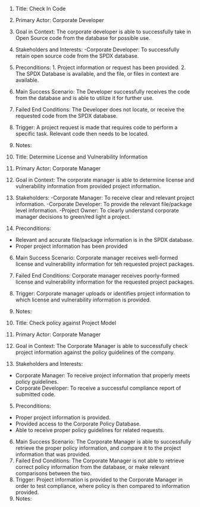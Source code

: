 1. Title: Check In Code
2. Primary Actor: Corporate Developer
3. Goal in Context: The corporate developer is able to successfully take in Open Source code from the database for possible use.
4. Stakeholders and Interests:
	-Corporate Developer: To successfully retain open source code from the SPDX database.
5. Preconditions:
		1. Project information or request has been provided.
		2. The SPDX Database is available, and the file, or files in context are available.
6. Main Success Scenario: The Developer successfully receives the code from the database and is able to utilize it for further use.
7. Failed End Conditions: The Developer does not locate, or receive the requested code from the SPDX database.
8. Trigger: A project request is made that requires code to perform a specific task. Relevant code then needs to be located.
9. Notes:




1. Title: Determine License and Vulnerability Information
2. Primary Actor: Corporate Manager
3. Goal in Context: The corporate manager is able to determine license and vulnerability information from provided project information. 
4. Stakeholders:
 -Corporate Manager: To receive clear and relevant project information.
-Corporate Developer: To provide the relevant file/package level information. 
-Project Owner: To clearly understand corporate manager decisions to green/red light a project. 
5. Preconditions:
- Relevant and accurate file/package information is in the SPDX database. 
- Proper project information has been provided
6. Main Success Scenario: Corporate manager receives well-formed license and vulnerability information for teh requested project packages. 
7. Failed End Conditions: Corporate manager receives poorly-formed license and vulnerability information for the requested project packages. 
8. Trigger: Corporate manager uploads or identifies project information to which license and vulnerability information is provided. 
9. Notes:



1. Title: Check policy against Project Model
2. Primary Actor: Corporate Manager
3. Goal in Context: The Corporate Manager is able to successfully check project information against the policy guidelines of the company. 
4. Stakeholders and Interests: 
 - Corporate Manager: To receive project information that properly meets policy guidelines.
 - Corporate Developer: To receive a successful compliance report of submitted code.
5. Preconditions:
 - Proper project information is provided.
 - Provided access to the Corporate Policy Database.
 - Able to receive proper policy guidelines for related requests.
6. Main Success Scenario: The Corporate Manager is able to successfully retrieve the proper policy information, and compare it to the project information that was provided.
7. Failed End Conditions: The Corporate Manager is not able to retrieve correct policy information from the database, or make relevant comparisons between the two.
8. Trigger: Project information is provided to the Corporate Manager in order to test compliance, where policy is then compared to information provided.
9. Notes:
